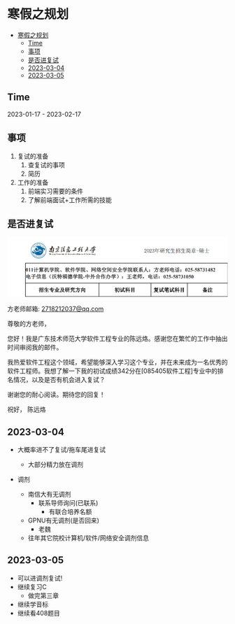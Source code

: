 # 寒假之规划

- [寒假之规划](#寒假之规划)
  - [Time](#time)
  - [事项](#事项)
  - [是否进复试](#是否进复试)
  - [2023-03-04](#2023-03-04)
  - [2023-03-05](#2023-03-05)

## Time

2023-01-17 - 2023-02-17

## 事项

1. 复试的准备
   1. 查复试的事项
   2. 简历
2. 工作的准备
   1. 前端实习需要的条件
   2. 了解前端面试+工作所需的技能

## 是否进复试

![20230227130130](https://raw.githubusercontent.com/Logible/Image/main/note_image/20230227130130.png)

方老师邮箱: 2718212037@qq.com

尊敬的方老师，

您好！我是广东技术师范大学软件工程专业的陈远烙。感谢您在繁忙的工作中抽出时间审阅我的邮件。

我热爱软件工程这个领域，希望能够深入学习这个专业，并在未来成为一名优秀的软件工程师。我想了解一下我的初试成绩342分在[085405软件工程]专业中的排名情况，以及是否有机会进入复试？

谢谢您的耐心阅读。期待您的回复！

祝好，
陈远烙

## 2023-03-04

- 大概率进不了复试/拖车尾进复试
  - 大部分精力放在调剂

- 调剂
  - 南信大有无调剂
    - 联系导师询问(已联系)
      - 有联合培养名额
  - GPNU有无调剂(是否回来)
    - 老魏
  - 往年其它院校计算机/软件/网络安全调剂信息

## 2023-03-05

- 可以进调剂复试!
- 继续复习C
  - 做完第三章
- 继续学音标
- 继续看408题目
